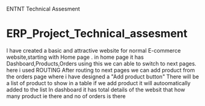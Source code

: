 ENTNT Technical Assesment
# ERP_Project_Technical_assesment
I have created a basic and attractive website for normal E-commerce website,starting  with Home page .
in home page it has Dashboard,Products,Orders
using this we can able to switch to next pages.
here i used ROUTING
After routing to next pages we can add product from the orders page where i have designed a "Add product button"
There will be a list of product to show in a table 
if we add product it will autoomatically added to the list
In dashboard it has total details of the websit that how many product ie there and no of orders is there
